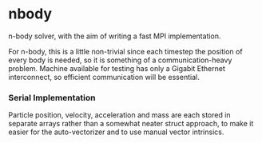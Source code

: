 # nbody
n-body solver, with the aim of writing a fast MPI implementation.

For n-body, this is a little non-trivial since each timestep the position of every body is needed, so it is something of a communication-heavy problem. Machine available for testing has only a Gigabit Ethernet interconnect, so efficient communication will be essential.



### Serial Implementation
Particle position, velocity, acceleration and mass are each stored in separate arrays rather than a somewhat neater struct approach, to make it easier for the auto-vectorizer and to use manual vector intrinsics.


